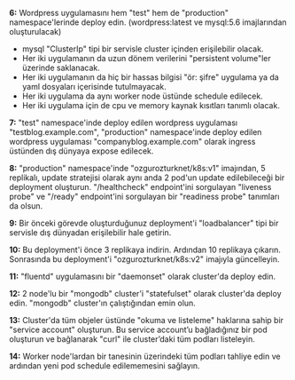 **6:** Wordpress uygulamasını hem "test" hem de "production" namespace'lerinde deploy edin. (wordpress:latest ve mysql:5.6 imajlarından oluşturulacak)

- mysql "ClusterIp" tipi bir servisle cluster içinden erişilebilir olacak. 
- Her iki uygulamanın da uzun dönem verilerini "persistent volume"ler üzerinde saklanacak.
- Her iki uygulamanın da hiç bir hassas bilgisi "ör: şifre" uygulama ya da yaml dosyaları içerisinde tutulmayacak. 
- Her iki uygulama da aynı worker node üstünde schedule edilecek.
- Her iki uygulama için de cpu ve memory kaynak kısıtları tanımlı olacak.  

**7:** "test" namespace'inde deploy edilen wordpress uygulaması "testblog.example.com", "production" namespace'inde deploy edilen wordpress uygulaması "companyblog.example.com" olarak ingress üstünden dış dünyaya expose edilecek. 

**8:** "production" namespace'inde "ozgurozturknet/k8s:v1" imajından, 5 replikalı, update stratejisi olarak aynı anda 2 pod'un update edilebileceği bir deployment oluşturun. "/healthcheck" endpoint'ini sorgulayan "liveness probe" ve "/ready" endpoint'ini sorgulayan bir "readiness probe" tanımları da olsun. 

**9:** Bir önceki görevde oluşturduğunuz deployment'i "loadbalancer" tipi bir servisle dış dünyadan erişilebilir hale getirin. 

**10:** Bu deployment'i önce 3 replikaya indirin. Ardından 10 replikaya çıkarın. Sonrasında bu deployment'i "ozgurozturknet/k8s:v2" imajıyla güncelleyin.

**11:** "fluentd" uygulamasını bir "daemonset" olarak cluster'da deploy edin. 

**12:** 2 node'lu bir "mongodb" cluster'i "statefulset" olarak cluster'da deploy edin. "mongodb" cluster'ın çalıştığından emin olun. 

**13:** Cluster'da tüm objeler üstünde "okuma ve listeleme" haklarına sahip bir "service account" oluşturun. Bu service account’u bağladığınız bir pod oluşturun ve bağlanarak "curl" ile cluster’daki tüm podları listeleyin. 

**14:** Worker node'lardan bir tanesinin üzerindeki tüm podları tahliye edin ve ardından yeni pod schedule edilememesini sağlayın. 